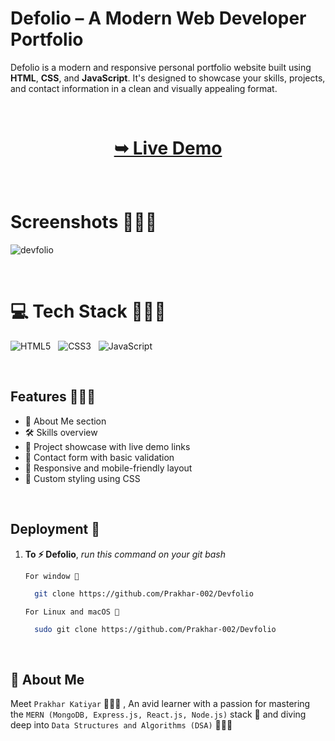 # Defolio – A Modern Web Developer Portfolio

Defolio is a modern and responsive personal portfolio website built using **HTML**, **CSS**, and **JavaScript**. It's designed to showcase your skills, projects, and contact information in a clean and visually appealing format.

<br/>

<h1 align="center"> 

<a href="https://devwebfolio.netlify.app/"><strong> ➥ Live Demo</strong></a>
</h1>

<br/>

# Screenshots 🍨🍫🧁

![devfolio](https://github.com/user-attachments/assets/08bdde96-c568-4172-9e4f-35a6bcd94cea)

<br/>

# 💻 Tech Stack 🍧🥞🧋

![HTML5](https://img.shields.io/badge/html5-%23E34F26.svg?style=for-the-badge&logo=html5&logoColor=white) &nbsp; ![CSS3](https://img.shields.io/badge/css3-%231572B6.svg?style=for-the-badge&logo=css3&logoColor=white) &nbsp;  ![JavaScript](https://img.shields.io/badge/javascript-%23323330.svg?style=for-the-badge&logo=javascript&logoColor=%23F7DF1E)

<br/>

## Features 🌮🍕🥪

- 💼 About Me section
- 🛠️ Skills overview
- 📁 Project showcase with live demo links
- 📧 Contact form with basic validation
- 🌙 Responsive and mobile-friendly layout
- 🎨 Custom styling using CSS

<br/>

## Deployment 🚀

1. **To ⚡ Defolio**, *run this command on your git bash*

    `For window 🍥` 
    ```bash
      git clone https://github.com/Prakhar-002/Devfolio
    ```

    `For Linux and macOS 🍙`
    ```bash
      sudo git clone https://github.com/Prakhar-002/Devfolio
    ```

<br/>

## 🚀 About Me

Meet `Prakhar Katiyar` 🙋🏻‍♂️ , An avid learner with a passion for mastering the `MERN (MongoDB, Express.js, React.js, Node.js)` stack 🎯  and diving deep into `Data Structures and Algorithms (DSA)` 🧑🏻‍💻

